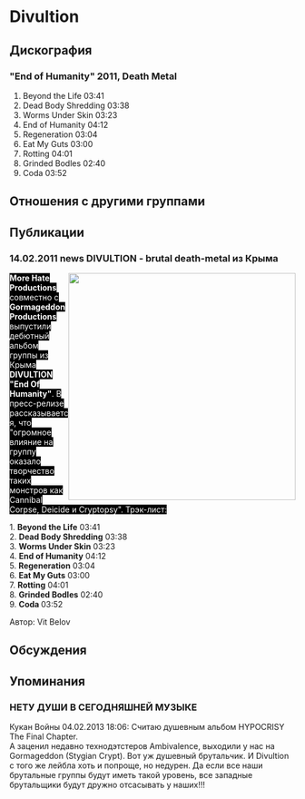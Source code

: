 # Divultion



## Дискография

### "End of Humanity" 2011, Death Metal

1. Beyond the Life 03:41  
2. Dead Body Shredding 03:38  
3. Worms Under Skin 03:23  
4. End of Humanity 04:12  
5. Regeneration 03:04  
6. Eat My Guts 03:00  
7. Rotting 04:01  
8. Grinded Bodles 02:40  
9. Coda 03:52 


## Отношения с другими группами


## Публикации

### 14.02.2011 news DIVULTION - brutal death-metal из Крыма

<P><FONT style="BACKGROUND-COLOR: #000000" color=#ffffff><STRONG><IMG height=400 alt="" hspace=0 src="/images/news_rus/2011.02/18582.jpg" width=400 align=right border=0>More Hate Productions</STRONG> совместно с <STRONG>Gormageddon Productions</STRONG> выпустили дебютный альбом группы из Крыма <STRONG>DIVULTION "End Of Humanity"</STRONG>. В пресс-релизе рассказывается, что "огромное влияние на группу оказало творчество таких монстров как Cannibal Corpse, Deicide и Cryptopsy".&nbsp;Трэк-лист:</FONT></P>
<P>1. <STRONG>Beyond the Life</STRONG> 03:41&nbsp; <BR>2. <STRONG>Dead Body Shredding</STRONG> 03:38&nbsp; <BR>3. <STRONG>Worms Under Skin</STRONG> 03:23&nbsp; <BR>4. <STRONG>End of Humanity</STRONG> 04:12&nbsp; <BR>5. <STRONG>Regeneration</STRONG> 03:04&nbsp; <BR>6. <STRONG>Eat My Guts</STRONG> 03:00&nbsp; <BR>7. <STRONG>Rotting</STRONG> 04:01&nbsp; <BR>8. <STRONG>Grinded Bodles</STRONG> 02:40&nbsp; <BR>9. <STRONG>Coda </STRONG>03:52 </P>
Автор: Vit Belov


## Обсуждения


## Упоминания

### НЕТУ ДУШИ В СЕГОДНЯШНЕЙ МУЗЫКЕ

Кукан Войны 04.02.2013 18:06:
Считаю душевным альбом HYPOCRISY The Final Chapter.<BR>  А заценил недавно технодэтстеров Ambivalence, выходили у нас на Gormageddon (Stygian Crypt). Вот уж душевный брутальчик. И Divultion с того же лейбла хоть и попроще, но недурен. Да если все наши брутальные группы будут иметь такой уровень, все западные брутальщики будут дружно отсасывать у наших!!! 

